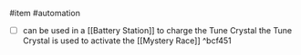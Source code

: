 #item #automation
- [ ] can be used in a [[Battery Station]] to charge the Tune Crystal
the Tune Crystal is used to activate the [[Mystery Race]] ^bcf451